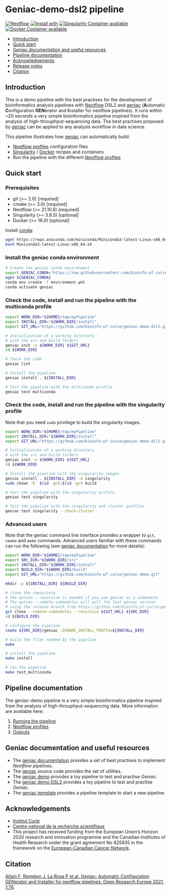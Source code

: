 # Geniac-demo-dsl2 pipeline 

[![Nextflow](https://img.shields.io/badge/nextflow-%E2%89%A519.10.0-brightgreen.svg)](https://www.nextflow.io/)
[![Install with](https://anaconda.org/anaconda/conda-build/badges/installer/conda.svg)](https://conda.anaconda.org/anaconda)
[![Singularity Container available](https://img.shields.io/badge/singularity-available-7E4C74.svg)](https://singularity.lbl.gov/)
[![Docker Container available](https://img.shields.io/badge/docker-available-003399.svg)](https://www.docker.com/)

* [Introduction](#introduction)
* [Quick start](#quick-start)
* [Geniac documentation and useful resources](#geniac-documentation-and-useful-resources)
* [Pipeline documentation](#pipeline-documentation)
* [Acknowledgements](#acknowledgements)
* [Release notes](CHANGELOG)
* [Citation](#citation)

## Introduction

This is a demo pipeline with the best practises for the development of bioinformatics analysis pipelines with [Nextflow](https://www.nextflow.io) DSL2 and [geniac](https://github.com/bioinfo-pf-curie/geniac) (**A**utomatic **C**onfiguration **GEN**erator and **I**nstaller for nextflow pipelines). It runs within ~20 seconds a very simple bioinformatics pipeline inspired from the analysis of high-throuphput-sequencing data. The best practises proposed by [geniac](https://github.com/bioinfo-pf-curie/geniac) can be applied to any analysis workflow in data science.

This pipeline illustrates how [geniac](https://github.com/bioinfo-pf-curie/geniac) can automatically build:
* [Nextflow profiles](docs/profiles.md) configuration files
* [Singularity](https://sylabs.io/) / [Docker](https://www.docker.com/) recipes and containers
* Run the pipeline with the different [Nextflow profiles](docs/profiles.md)

## Quick start

### Prerequisites

* git (>= 2.0) [required]
* cmake (>= 3.0) [required]
* Nextflow (>= 21.10.6) [required]
* Singularity (>= 3.8.5) [optional]
* Docker (>= 18.0) [optional]

Install [conda](https://docs.conda.io):
```bash
wget https://repo.anaconda.com/miniconda/Miniconda3-latest-Linux-x86_64.sh
bash Miniconda3-latest-Linux-x86_64.sh
```

### Install the geniac conda environment

```bash
# Create the geniac conda environment
export GENIAC_CONDA="https://raw.githubusercontent.com/bioinfo-pf-curie/geniac/release/environment.yml"
wget ${GENIAC_CONDA}
conda env create -f environment.yml
conda activate geniac
```

### Check the code, install and run the pipeline with the multiconda profile

```bash
export WORK_DIR="${HOME}/tmp/myPipeline"
export INSTALL_DIR="${WORK_DIR}/install"
export GIT_URL="https://github.com/bioinfo-pf-curie/geniac-demo-dsl2.git"

# Initialization of a working directory
# with the src and build folders
geniac init -w ${WORK_DIR} ${GIT_URL}
cd ${WORK_DIR}

# Check the code
geniac lint

# Install the pipeline
geniac install . ${INSTALL_DIR}

# Test the pipeline with the multiconda profile
geniac test multiconda
```

### Check the code, install and run the pipeline with the singularity profile

Note that you need `sudo` privilege to build the singularity images.

```bash
export WORK_DIR="${HOME}/tmp/myPipeline"
export INSTALL_DIR="${WORK_DIR}/install"
export GIT_URL="https://github.com/bioinfo-pf-curie/geniac-demo-dsl2.git"

# Initialization of a working directory
# with the src and build folders
geniac init -w ${WORK_DIR} ${GIT_URL}
cd ${WORK_DIR}

# Install the pipeline with the singularity images
geniac install . ${INSTALL_DIR} -m singularity
sudo chown -R  $(id -gn):$(id -gn) build

# Test the pipeline with the singularity profile
geniac test singularity

# Test the pipeline with the singularity and cluster profiles
geniac test singularity --check-cluster
```

### Advanced users

Note that the geniac command line interface provides a wrapper to `git`, `cmake` and `make` commands. Advanced users familiar with these commands can run the following (see [geniac documentation](https://geniac.readthedocs.io) for more details):

```bash
export WORK_DIR="${HOME}/tmp/myPipeline"
export SRC_DIR="${WORK_DIR}/src"
export INSTALL_DIR="${WORK_DIR}/install"
export BUILD_DIR="${WORK_DIR}/build"
export GIT_URL="https://github.com/bioinfo-pf-curie/geniac-demo.git"

mkdir -p ${INSTALL_DIR} ${BUILD_DIR}

# clone the repository
# the option --recursive is needed if you use geniac as a submodule
# The option --remote-submodules will pull the last geniac version
# using the release branch from https://github.com/bioinfo-pf-curie/geniac 
git clone --remote-submodules --recursive ${GIT_URL} ${SRC_DIR}
cd ${BUILD_DIR}

# configure the pipeline
cmake ${SRC_DIR}/geniac -DCMAKE_INSTALL_PREFIX=${INSTALL_DIR}

# build the files needed by the pipeline
make

# install the pipeline
make install

# run the pipeline
make test_multiconda
```

## Pipeline documentation

The geniac-demo pipeline is a very simple bioinformatics pipeline inspired from the analysis of high-throuphput-sequencing data. More information are available here:

1. [Running the pipeline](docs/usage.md)
2. [Nextflow profiles](docs/profiles.md)
3. [Outputs](docs/output.md)

## Geniac documentation and useful resources

* The [geniac documentation](https://geniac.readthedocs.io) provides a set of best practises to implement *Nextflow* pipelines.
* The [geniac](https://github.com/bioinfo-pf-curie/geniac) source code provides the set of utilities.
* The [geniac demo](https://github.com/bioinfo-pf-curie/geniac-demo) provides a toy pipeline to test and practise *Geniac*.
* The [geniac demo DSL2](https://github.com/bioinfo-pf-curie/geniac-demo-dsl2) provides a toy pipeline to test and practise *Geniac*.
* The [geniac template](https://github.com/bioinfo-pf-curie/geniac-template) provides a pipeline template to start a new pipeline.

## Acknowledgements

* [Institut Curie](https://www.curie.fr)
* [Centre national de la recherche scientifique](http://www.cnrs.fr)
* This project has received funding from the European Union’s Horizon 2020 research and innovation programme and the Canadian Institutes of Health Research under the grant agreement No 825835 in the framework on the [European-Canadian Cancer Network](https://eucancan.com/).

## Citation

[Allain F, Roméjon J, La Rosa P et al. Geniac: Automatic Configuration GENerator and Installer for nextflow pipelines. Open Research Europe 2021, 1:76](https://open-research-europe.ec.europa.eu/articles/1-76).
